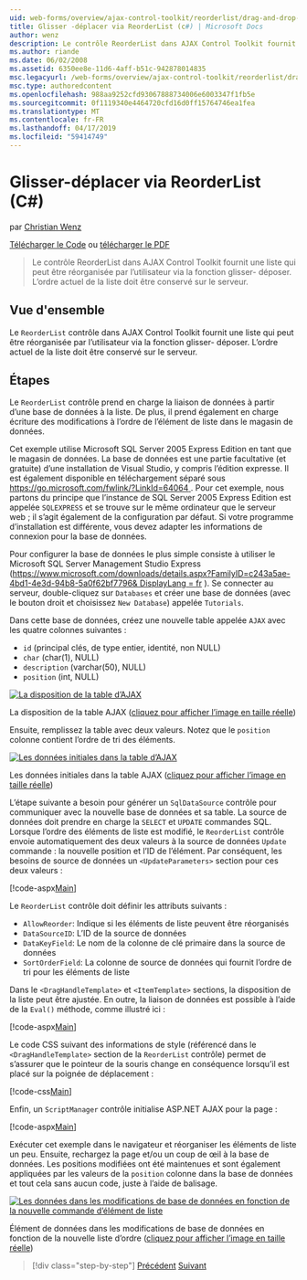 ```yaml
---
uid: web-forms/overview/ajax-control-toolkit/reorderlist/drag-and-drop-via-reorderlist-cs
title: Glisser -déplacer via ReorderList (c#) | Microsoft Docs
author: wenz
description: Le contrôle ReorderList dans AJAX Control Toolkit fournit une liste qui peut être réorganisée par l’utilisateur via la fonction glisser- déposer. L’ordre actuel de la liste est en cours...
ms.author: riande
ms.date: 06/02/2008
ms.assetid: 6350ee8e-11d6-4aff-b51c-942878014835
msc.legacyurl: /web-forms/overview/ajax-control-toolkit/reorderlist/drag-and-drop-via-reorderlist-cs
msc.type: authoredcontent
ms.openlocfilehash: 988aa9252cfd93067888734006e6003347f1fb5e
ms.sourcegitcommit: 0f1119340e4464720cfd16d0ff15764746ea1fea
ms.translationtype: MT
ms.contentlocale: fr-FR
ms.lasthandoff: 04/17/2019
ms.locfileid: "59414749"
---
```

# <a name="drag-and-drop-via-reorderlist-c"></a>Glisser-déplacer via ReorderList (C#)

par [Christian Wenz](https://github.com/wenz)

[Télécharger le Code](http://download.microsoft.com/download/9/3/f/93f8daea-bebd-4821-833b-95205389c7d0/ReorderList5.cs.zip) ou [télécharger le PDF](http://download.microsoft.com/download/2/d/c/2dc10e34-6983-41d4-9c08-f78f5387d32b/reorderlist5CS.pdf)

> Le contrôle ReorderList dans AJAX Control Toolkit fournit une liste qui peut être réorganisée par l’utilisateur via la fonction glisser- déposer. L’ordre actuel de la liste doit être conservé sur le serveur.


## <a name="overview"></a>Vue d'ensemble

Le `ReorderList` contrôle dans AJAX Control Toolkit fournit une liste qui peut être réorganisée par l’utilisateur via la fonction glisser- déposer. L’ordre actuel de la liste doit être conservé sur le serveur.

## <a name="steps"></a>Étapes

Le `ReorderList` contrôle prend en charge la liaison de données à partir d’une base de données à la liste. De plus, il prend également en charge écriture des modifications à l’ordre de l’élément de liste dans le magasin de données.

Cet exemple utilise Microsoft SQL Server 2005 Express Edition en tant que le magasin de données. La base de données est une partie facultative (et gratuite) d’une installation de Visual Studio, y compris l’édition expresse. Il est également disponible en téléchargement séparé sous [ https://go.microsoft.com/fwlink/?LinkId=64064 ](https://go.microsoft.com/fwlink/?LinkId=64064). Pour cet exemple, nous partons du principe que l’instance de SQL Server 2005 Express Edition est appelée `SQLEXPRESS` et se trouve sur le même ordinateur que le serveur web ; il s’agit également de la configuration par défaut. Si votre programme d’installation est différente, vous devez adapter les informations de connexion pour la base de données.

Pour configurer la base de données le plus simple consiste à utiliser le Microsoft SQL Server Management Studio Express ([https://www.microsoft.com/downloads/details.aspx?FamilyID=c243a5ae-4bd1-4e3d-94b8-5a0f62bf7796&amp; DisplayLang = fr](https://www.microsoft.com/downloads/details.aspx?FamilyID=c243a5ae-4bd1-4e3d-94b8-5a0f62bf7796&amp;DisplayLang=en) ). Se connecter au serveur, double-cliquez sur `Databases` et créer une base de données (avec le bouton droit et choisissez `New Database`) appelée `Tutorials`.

Dans cette base de données, créez une nouvelle table appelée `AJAX` avec les quatre colonnes suivantes :

- `id` (principal clés, de type entier, identité, non NULL)
- `char` (char(1), NULL)
- `description` (varchar(50), NULL)
- `position` (int, NULL)


[![La disposition de la table d’AJAX](drag-and-drop-via-reorderlist-cs/_static/image2.png)](drag-and-drop-via-reorderlist-cs/_static/image1.png)

La disposition de la table AJAX ([cliquez pour afficher l’image en taille réelle](drag-and-drop-via-reorderlist-cs/_static/image3.png))


Ensuite, remplissez la table avec deux valeurs. Notez que le `position` colonne contient l’ordre de tri des éléments.


[![Les données initiales dans la table d’AJAX](drag-and-drop-via-reorderlist-cs/_static/image5.png)](drag-and-drop-via-reorderlist-cs/_static/image4.png)

Les données initiales dans la table AJAX ([cliquez pour afficher l’image en taille réelle](drag-and-drop-via-reorderlist-cs/_static/image6.png))


L’étape suivante a besoin pour générer un `SqlDataSource` contrôle pour communiquer avec la nouvelle base de données et sa table. La source de données doit prendre en charge la `SELECT` et `UPDATE` commandes SQL. Lorsque l’ordre des éléments de liste est modifié, le `ReorderList` contrôle envoie automatiquement des deux valeurs à la source de données `Update` commande : la nouvelle position et l’ID de l’élément. Par conséquent, les besoins de source de données un `<UpdateParameters>` section pour ces deux valeurs :

[!code-aspx[Main](drag-and-drop-via-reorderlist-cs/samples/sample1.aspx)]

Le `ReorderList` contrôle doit définir les attributs suivants :

- `AllowReorder`: Indique si les éléments de liste peuvent être réorganisés
- `DataSourceID`: L’ID de la source de données
- `DataKeyField`: Le nom de la colonne de clé primaire dans la source de données
- `SortOrderField`: La colonne de source de données qui fournit l’ordre de tri pour les éléments de liste

Dans le `<DragHandleTemplate>` et `<ItemTemplate>` sections, la disposition de la liste peut être ajustée. En outre, la liaison de données est possible à l’aide de la `Eval()` méthode, comme illustré ici :

[!code-aspx[Main](drag-and-drop-via-reorderlist-cs/samples/sample2.aspx)]

Le code CSS suivant des informations de style (référencé dans le `<DragHandleTemplate>` section de la `ReorderList` contrôle) permet de s’assurer que le pointeur de la souris change en conséquence lorsqu’il est placé sur la poignée de déplacement :

[!code-css[Main](drag-and-drop-via-reorderlist-cs/samples/sample3.css)]

Enfin, un `ScriptManager` contrôle initialise ASP.NET AJAX pour la page :

[!code-aspx[Main](drag-and-drop-via-reorderlist-cs/samples/sample4.aspx)]

Exécuter cet exemple dans le navigateur et réorganiser les éléments de liste un peu. Ensuite, rechargez la page et/ou un coup de œil à la base de données. Les positions modifiées ont été maintenues et sont également appliquées par les valeurs de la `position` colonne dans la base de données et tout cela sans aucun code, juste à l’aide de balisage.


[![Les données dans les modifications de base de données en fonction de la nouvelle commande d’élément de liste](drag-and-drop-via-reorderlist-cs/_static/image8.png)](drag-and-drop-via-reorderlist-cs/_static/image7.png)

Élément de données dans les modifications de base de données en fonction de la nouvelle liste d’ordre ([cliquez pour afficher l’image en taille réelle](drag-and-drop-via-reorderlist-cs/_static/image9.png))

> [!div class="step-by-step"]
> [Précédent](using-postbacks-with-reorderlist-cs.md)
> [Suivant](using-postbacks-with-reorderlist-vb.md)
